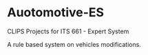 # Auotomotive-ES
CLIPS Projects for ITS 661 - Expert System

A rule based system on vehicles modifications.
